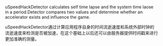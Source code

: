 uSpeedHackDetector calculates self time lapse and the system time laose in a period.Detector compares two values and determine whether an accelerator exists and influence the game.

uSpeedHackDetector通过计算应用程序自身的时间流逝速度和系统外部时钟的流逝速度来检测是否被加速，在这个基础上以后还可以由服务器提供时间戳来进行更加准确的测量。
